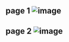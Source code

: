 page 1
![image](https://github.com/SU-sumico/edsj/assets/130117169/65ee94c3-72c3-4bc8-8b61-fc5bbf1c501d)
---
page 2
![image](https://github.com/SU-sumico/edsj/assets/130117169/84d2e7bb-3736-4228-b19c-243041012cad)
---
